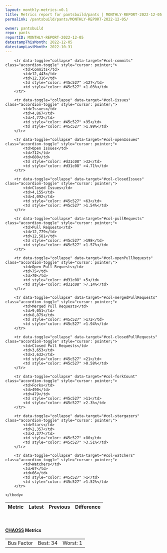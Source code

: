 ```yaml
---
layout: monthly-metrics-v0.1
title: Metrics report for pantsbuild/pants | MONTHLY-REPORT-2022-12-05 | 2022-12-05
permalink: /pantsbuild/pants/MONTHLY-REPORT-2022-12-05/

owner: pantsbuild
repo: pants
reportID: MONTHLY-REPORT-2022-12-05
datestampThisMonth: 2022-12-05
datestampLastMonth: 2022-10-31
---
```



<table class="table table-condensed" style="border-collapse:collapse;">
    <thead>
    <tr>
        <th>Metric</th>
        <th>Latest</th>
        <th>Previous</th>
        <th colspan="2" style="text-align: center;">Difference</th>
    </tr>
    </thead>
    <tbody>

        <tr data-toggle="collapse" data-target="#col-commits" class="accordion-toggle" style="cursor: pointer;">
            <td>Commits</td>
            <td>12,443</td>
            <td>12,316</td>
            <td style="color: #45c527" >127</td>
            <td style="color: #45c527" >1.03%</td>
        </tr>
        
        <tr data-toggle="collapse" data-target="#col-issues" class="accordion-toggle" style="cursor: pointer;">
            <td>Issues</td>
            <td>4,867</td>
            <td>4,772</td>
            <td style="color: #45c527" >95</td>
            <td style="color: #45c527" >1.99%</td>
        </tr>
        
        <tr data-toggle="collapse" data-target="#col-openIssues" class="accordion-toggle" style="cursor: pointer;">
            <td>Open Issues</td>
            <td>712</td>
            <td>680</td>
            <td style="color: #d31c08" >32</td>
            <td style="color: #d31c08" >4.71%</td>
        </tr>
        
        <tr data-toggle="collapse" data-target="#col-closedIssues" class="accordion-toggle" style="cursor: pointer;">
            <td>Closed Issues</td>
            <td>4,155</td>
            <td>4,092</td>
            <td style="color: #45c527" >63</td>
            <td style="color: #45c527" >1.54%</td>
        </tr>
        
        <tr data-toggle="collapse" data-target="#col-pullRequests" class="accordion-toggle" style="cursor: pointer;">
            <td>Pull Requests</td>
            <td>12,779</td>
            <td>12,581</td>
            <td style="color: #45c527" >198</td>
            <td style="color: #45c527" >1.57%</td>
        </tr>
        
        <tr data-toggle="collapse" data-target="#col-openPullRequests" class="accordion-toggle" style="cursor: pointer;">
            <td>Open Pull Requests</td>
            <td>75</td>
            <td>70</td>
            <td style="color: #d31c08" >5</td>
            <td style="color: #d31c08" >7.14%</td>
        </tr>
        
        <tr data-toggle="collapse" data-target="#col-mergedPullRequests" class="accordion-toggle" style="cursor: pointer;">
            <td>Merged Pull Requests</td>
            <td>9,051</td>
            <td>8,879</td>
            <td style="color: #45c527" >172</td>
            <td style="color: #45c527" >1.94%</td>
        </tr>
        
        <tr data-toggle="collapse" data-target="#col-closedPullRequests" class="accordion-toggle" style="cursor: pointer;">
            <td>Closed Pull Requests</td>
            <td>3,653</td>
            <td>3,632</td>
            <td style="color: #45c527" >21</td>
            <td style="color: #45c527" >0.58%</td>
        </tr>
        
        <tr data-toggle="collapse" data-target="#col-forkCount" class="accordion-toggle" style="cursor: pointer;">
            <td>Forks</td>
            <td>490</td>
            <td>479</td>
            <td style="color: #45c527" >11</td>
            <td style="color: #45c527" >2.3%</td>
        </tr>
        
        <tr data-toggle="collapse" data-target="#col-stargazers" class="accordion-toggle" style="cursor: pointer;">
            <td>Stars</td>
            <td>2,357</td>
            <td>2,277</td>
            <td style="color: #45c527" >80</td>
            <td style="color: #45c527" >3.51%</td>
        </tr>
        
        <tr data-toggle="collapse" data-target="#col-watchers" class="accordion-toggle" style="cursor: pointer;">
            <td>Watchers</td>
            <td>67</td>
            <td>66</td>
            <td style="color: #45c527" >1</td>
            <td style="color: #45c527" >1.52%</td>
        </tr>
        
    </tbody>
</table>
<br>
<h4><a target="_blank" href="https://chaoss.community/">CHAOSS</a> Metrics</h4>

<table class="table table-condensed" style="border-collapse:collapse;">
    <tbody>
        <td>Bus Factor</td>
        <td>Best: 34</td>
        <td>Worst: 1</td>
    </tbody>
</table>
